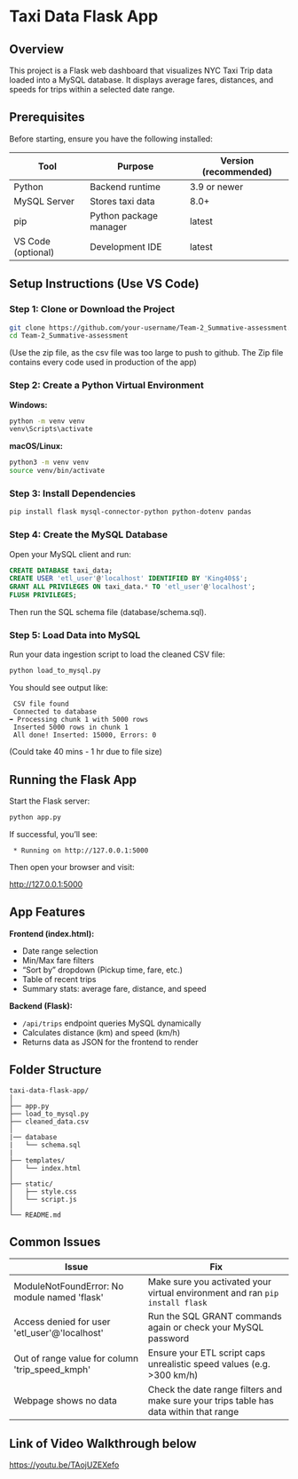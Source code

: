 # Taxi Data Flask App

## Overview

This project is a Flask web dashboard that visualizes NYC Taxi Trip data loaded into a MySQL database. It displays average fares, distances, and speeds for trips within a selected date range.

## Prerequisites

Before starting, ensure you have the following installed:

| Tool | Purpose | Version (recommended) |
|------|---------|---------------------|
| Python | Backend runtime | 3.9 or newer |
| MySQL Server | Stores taxi data | 8.0+ |
| pip | Python package manager | latest |
| VS Code (optional) | Development IDE | latest |

## Setup Instructions (Use VS Code)

### Step 1: Clone or Download the Project

```bash
git clone https://github.com/your-username/Team-2_Summative-assessment.git
cd Team-2_Summative-assessment
```

(Use the zip file, as the csv file was too large to push to github. The Zip file contains every code used in production of the app)

### Step 2: Create a Python Virtual Environment

**Windows:**
```bash
python -m venv venv
venv\Scripts\activate
```

**macOS/Linux:**
```bash
python3 -m venv venv
source venv/bin/activate
```

### Step 3: Install Dependencies

```bash
pip install flask mysql-connector-python python-dotenv pandas
```

### Step 4: Create the MySQL Database

Open your MySQL client and run:

```sql
CREATE DATABASE taxi_data;
CREATE USER 'etl_user'@'localhost' IDENTIFIED BY 'King40$$';
GRANT ALL PRIVILEGES ON taxi_data.* TO 'etl_user'@'localhost';
FLUSH PRIVILEGES;
```

Then run the SQL schema file (database/schema.sql).

### Step 5: Load Data into MySQL

Run your data ingestion script to load the cleaned CSV file:

```bash
python load_to_mysql.py
```

You should see output like:

```
 CSV file found
 Connected to database
➡ Processing chunk 1 with 5000 rows
 Inserted 5000 rows in chunk 1
 All done! Inserted: 15000, Errors: 0
```

(Could take 40 mins - 1 hr due to file size)

## Running the Flask App

Start the Flask server:

```bash
python app.py
```

If successful, you’ll see:

```
 * Running on http://127.0.0.1:5000
```

Then open your browser and visit:

 http://127.0.0.1:5000

## App Features

**Frontend (index.html):**
- Date range selection
- Min/Max fare filters
- “Sort by” dropdown (Pickup time, fare, etc.)
- Table of recent trips
- Summary stats: average fare, distance, and speed

**Backend (Flask):**
- `/api/trips` endpoint queries MySQL dynamically
- Calculates distance (km) and speed (km/h)
- Returns data as JSON for the frontend to render

## Folder Structure

```
taxi-data-flask-app/
│
├── app.py                    
├── load_to_mysql.py          
├── cleaned_data.csv          
│
|── database
|   └── schema.sql
|
├── templates/
│   └── index.html         
│
├── static/
│   ├── style.css             
│   └── script.js            
│
└── README.md                 
```

## Common Issues

| Issue | Fix |
|-------|-----|
| ModuleNotFoundError: No module named 'flask' | Make sure you activated your virtual environment and ran `pip install flask` |
| Access denied for user 'etl_user'@'localhost' | Run the SQL GRANT commands again or check your MySQL password |
| Out of range value for column 'trip_speed_kmph' | Ensure your ETL script caps unrealistic speed values (e.g. >300 km/h) |
| Webpage shows no data | Check the date range filters and make sure your trips table has data within that range |

## Link of Video Walkthrough below

https://youtu.be/TAojUZEXefo
